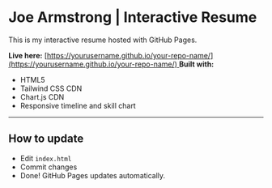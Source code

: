 # Joe Armstrong | Interactive Resume

This is my interactive resume hosted with GitHub Pages.

**Live here:** [[https://yourusername.github.io/your-repo-name/](https://yourusername.github.io/your-repo-name/)
](https://armstrongjoe.github.io/General/)
**Built with:**  
- HTML5  
- Tailwind CSS CDN  
- Chart.js CDN  
- Responsive timeline and skill chart

---

## How to update
- Edit `index.html`
- Commit changes
- Done! GitHub Pages updates automatically.
